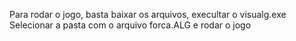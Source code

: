 Para rodar o jogo, basta baixar os arquivos, execultar o visualg.exe
Selecionar a pasta com o arquivo forca.ALG
e rodar o jogo


